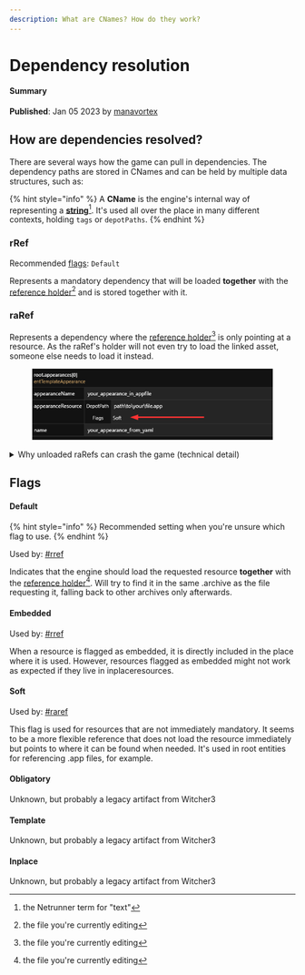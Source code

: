 ```yaml
---
description: What are CNames? How do they work?
---
```


# Dependency resolution

#### Summary

**Published**: Jan 05 2023 by [manavortex](https://app.gitbook.com/u/NfZBoxGegfUqB33J9HXuCs6PVaC3 "mention")

## How are dependencies resolved?

There are several ways how the game can pull in dependencies. The dependency paths are stored in CNames and can be held by multiple data structures, such as:

{% hint style="info" %}
A **CName** is the engine's internal way of representing a [**string**](#user-content-fn-1)[^1]. It's used all over the place in many different contexts, holding `tags` or `depotPaths`.
{% endhint %}

### rRef

Recommended [flags](dependency-resolution.md#flags): `Default`

Represents a mandatory dependency that will be loaded **together** with the [reference holder](#user-content-fn-2)[^2] and is stored together with it.

### raRef

Represents a dependency where the [reference holder](#user-content-fn-3)[^3] is only pointing at a resource. As the raRef's holder will not even try to load the linked asset, someone else needs to load it instead.



<figure><img src="../../.gitbook/assets/image (178).png" alt=""><figcaption></figcaption></figure>

<details>

<summary>Why unloaded raRefs can crash the game (technical detail)</summary>

**TL;DR:** You don't need to know this, as it's handled by the core frameworks such as [archivexl](../core-mods-explained/archivexl/ "mention").

{% code overflow="wrap" %}
```
to understand the problem, you need to know that although resources can be requested by any thread, only the main thread can use the wait function, which blocks the current thread until the resource is ready

all other threads must use async callbacks to wait for resources and are not allowed to block the resource fetch function uses the wait function to make sure the resource is loaded before returning data 

this means that if the game tries to fetch a resource that is not ready in any thread other than the main thread, it's a guaranteed crash 

usually when resource is requested, the engine runs a specific for the current scenario chain of async callbacks to pre-load all necessary dependencies (other resources) 

when the loading chain is completed, the requester can fetch the resource with its dependencies without blocking on any thread (the blocking wait function will be skipped, since all necessary resources are already loaded) 

if you add an invalid dependency or something that the engine doesn't expect, it will be loaded without async waiting and hence there's a chance it will be accessed before it's ready (which leads to a blocking wait call and a crash) 

but accidentally it might just load in time, which is why this crash is so random and hard to deal with
```
{% endcode %}

[psiberx on Discord:](https://discord.com/channels/717692382849663036/955663052903178270/1141371886429814865)

</details>

## Flags

#### Default

{% hint style="info" %}
Recommended setting when you're unsure which flag to use.
{% endhint %}

Used by: [#rref](dependency-resolution.md#rref "mention")

Indicates that the engine should load the requested resource **together** with the [reference holder](#user-content-fn-4)[^4]. Will try to find it in the same .archive as the file requesting it, falling back to other archives only afterwards.

#### Embedded

Used by: [#rref](dependency-resolution.md#rref "mention")

When a resource is flagged as embedded, it is directly included in the place where it is used. However, resources flagged as embedded might not work as expected if they live in inplaceresources.

#### Soft

Used by: [#raref](dependency-resolution.md#raref "mention")

This flag is used for resources that are not immediately mandatory. It seems to be a more flexible reference that does not load the resource immediately but points to where it can be found when needed. It's used in root entities for referencing .app files, for example.

#### Obligatory

Unknown, but probably a legacy artifact from Witcher3

#### Template

Unknown, but probably a legacy artifact from Witcher3

#### Inplace

Unknown, but probably a legacy artifact from Witcher3



[^1]: the Netrunner term for "text"

[^2]: the file you're currently editing

[^3]: the file you're currently editing

[^4]: the file you're currently editing
